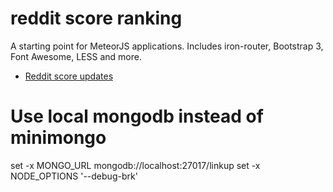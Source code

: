 # reddit score ranking

A starting point for MeteorJS applications. Includes iron-router, Bootstrap 3, Font Awesome, LESS and more.

* [Reddit score updates](http://amix.dk/blog/post/19588)

# Use local mongodb instead of minimongo
set -x MONGO_URL mongodb://localhost:27017/linkup
set -x NODE_OPTIONS '--debug-brk'

